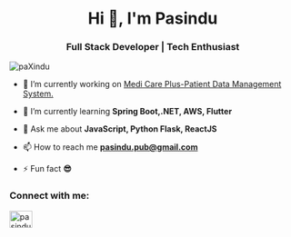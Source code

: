 <h1 align="center">Hi 👋, I'm Pasindu</h1>
<h3 align="center">Full Stack Developer | Tech Enthusiast</h3>

<p align="left"> <img src="https://komarev.com/ghpvc/?username=paXindu&label=Profile%20views&color=0e75b6&style=flat" alt="paXindu" /> </p>

- 🔭 I’m currently working on [Medi Care Plus-Patient Data Management System.](https://github.com/paXindu/MediCarePlus-backend-spring-boot/)

- 🌱 I’m currently learning **Spring Boot,.NET, AWS, Flutter**

- 💬 Ask me about **JavaScript, Python Flask, ReactJS**

- 📫 How to reach me **pasindu.pub@gmail.com**

- ⚡ Fun fact **😎**

<h3 align="left">Connect with me:</h3>
<a href="https://linkedin.com/in/pasindu-bathiya" target="blank"><img align="center" src="https://raw.githubusercontent.com/rahuldkjain/github-profile-readme-generator/master/src/images/icons/Social/linked-in-alt.svg" alt="pasindu bathiya" height="30" width="40" /></a>



